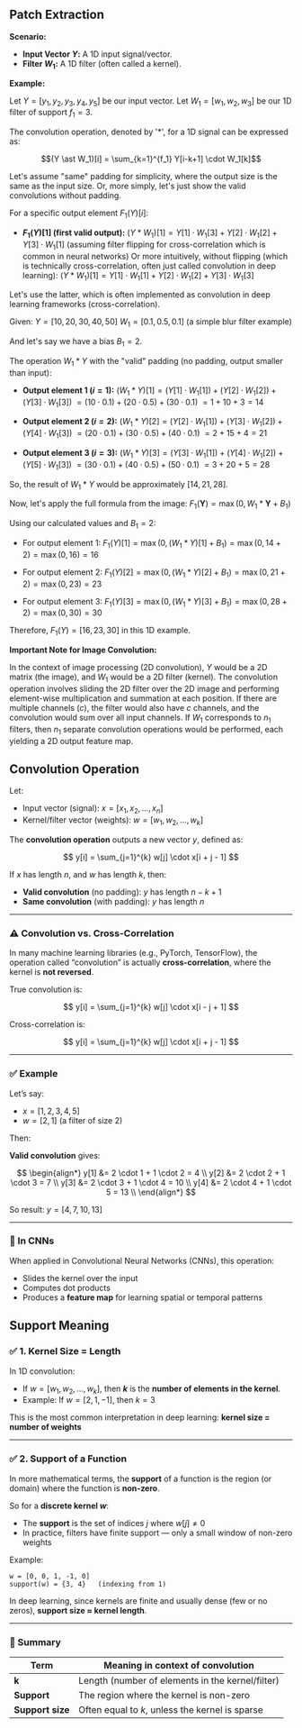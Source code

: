 ## Patch Extraction

**Scenario:**

* **Input Vector $Y$:** A 1D input signal/vector.
* **Filter $W_1$:** A 1D filter (often called a kernel).

**Example:**

Let $Y = [y_1, y_2, y_3, y_4, y_5]$ be our input vector.
Let $W_1 = [w_1, w_2, w_3]$ be our 1D filter of support $f_1=3$.

The convolution operation, denoted by '$\ast$', for a 1D signal can be expressed as:

$$(Y \ast W_1)[i] = \sum_{k=1}^{f_1} Y[i-k+1] \cdot W_1[k]$$

Let's assume "same" padding for simplicity, where the output size is the same as the input size. Or, more simply, let's just show the valid convolutions without padding.

For a specific output element $F_1(Y)[i]$:

* **$F_1(Y)[1]$ (first valid output):**
    $(Y \ast W_1)[1] = Y[1] \cdot W_1[3] + Y[2] \cdot W_1[2] + Y[3] \cdot W_1[1]$ (assuming filter flipping for cross-correlation which is common in neural networks)
    Or more intuitively, without flipping (which is technically cross-correlation, often just called convolution in deep learning):
    $(Y \ast W_1)[1] = Y[1] \cdot W_1[1] + Y[2] \cdot W_1[2] + Y[3] \cdot W_1[3]$

Let's use the latter, which is often implemented as convolution in deep learning frameworks (cross-correlation).

Given:
$Y = [10, 20, 30, 40, 50]$
$W_1 = [0.1, 0.5, 0.1]$ (a simple blur filter example)

And let's say we have a bias $B_1 = 2$.

The operation $W_1 \ast Y$ with the "valid" padding (no padding, output smaller than input):

* **Output element 1 ($i=1$):**
    $(W_1 \ast Y)[1] = (Y[1] \cdot W_1[1]) + (Y[2] \cdot W_1[2]) + (Y[3] \cdot W_1[3])$
    $= (10 \cdot 0.1) + (20 \cdot 0.5) + (30 \cdot 0.1)$
    $= 1 + 10 + 3 = 14$

* **Output element 2 ($i=2$):**
    $(W_1 \ast Y)[2] = (Y[2] \cdot W_1[1]) + (Y[3] \cdot W_1[2]) + (Y[4] \cdot W_1[3])$
    $= (20 \cdot 0.1) + (30 \cdot 0.5) + (40 \cdot 0.1)$
    $= 2 + 15 + 4 = 21$

* **Output element 3 ($i=3$):**
    $(W_1 \ast Y)[3] = (Y[3] \cdot W_1[1]) + (Y[4] \cdot W_1[2]) + (Y[5] \cdot W_1[3])$
    $= (30 \cdot 0.1) + (40 \cdot 0.5) + (50 \cdot 0.1)$
    $= 3 + 20 + 5 = 28$

So, the result of $W_1 \ast Y$ would be approximately $[14, 21, 28]$.

Now, let's apply the full formula from the image: $F_1(\mathbf{Y}) = \max(0, W_1 \ast \mathbf{Y} + B_1)$

Using our calculated values and $B_1 = 2$:

* For output element 1:
    $F_1(Y)[1] = \max(0, (W_1 \ast Y)[1] + B_1) = \max(0, 14 + 2) = \max(0, 16) = 16$

* For output element 2:
    $F_1(Y)[2] = \max(0, (W_1 \ast Y)[2] + B_1) = \max(0, 21 + 2) = \max(0, 23) = 23$

* For output element 3:
    $F_1(Y)[3] = \max(0, (W_1 \ast Y)[3] + B_1) = \max(0, 28 + 2) = \max(0, 30) = 30$

Therefore, $F_1(Y) = [16, 23, 30]$ in this 1D example.

**Important Note for Image Convolution:**

In the context of image processing (2D convolution), $Y$ would be a 2D matrix (the image), and $W_1$ would be a 2D filter (kernel). The convolution operation involves sliding the 2D filter over the 2D image and performing element-wise multiplication and summation at each position. If there are multiple channels ($c$), the filter would also have $c$ channels, and the convolution would sum over all input channels. If $W_1$ corresponds to $n_1$ filters, then $n_1$ separate convolution operations would be performed, each yielding a 2D output feature map.


## Convolution Operation

Let:

* Input vector (signal): $x = [x_1, x_2, \dots, x_n]$
* Kernel/filter vector (weights): $w = [w_1, w_2, \dots, w_k]$

The **convolution operation** outputs a new vector $y$, defined as:

$$
y[i] = \sum_{j=1}^{k} w[j] \cdot x[i + j - 1]
$$

If $x$ has length $n$, and $w$ has length $k$, then:

* **Valid convolution** (no padding): $y$ has length $n - k + 1$
* **Same convolution** (with padding): $y$ has length $n$

---

### ⚠️ Convolution vs. Cross-Correlation

In many machine learning libraries (e.g., PyTorch, TensorFlow), the operation called “convolution” is actually **cross-correlation**, where the kernel is **not reversed**.

True convolution is:

$$
y[i] = \sum_{j=1}^{k} w[j] \cdot x[i - j + 1]
$$

Cross-correlation is:

$$
y[i] = \sum_{j=1}^{k} w[j] \cdot x[i + j - 1]
$$

---

### ✅ **Example**

Let’s say:

* $x = [1, 2, 3, 4, 5]$
* $w = [2, 1]$ (a filter of size 2)

Then:

**Valid convolution** gives:

$$
\begin{align*}
y[1] &= 2 \cdot 1 + 1 \cdot 2 = 4 \\
y[2] &= 2 \cdot 2 + 1 \cdot 3 = 7 \\
y[3] &= 2 \cdot 3 + 1 \cdot 4 = 10 \\
y[4] &= 2 \cdot 4 + 1 \cdot 5 = 13 \\
\end{align*}
$$

So result: $y = [4, 7, 10, 13]$

---

### 📌 In CNNs

When applied in Convolutional Neural Networks (CNNs), this operation:

* Slides the kernel over the input
* Computes dot products
* Produces a **feature map** for learning spatial or temporal patterns

## Support Meaning

### ✅ 1. **Kernel Size = Length**

In 1D convolution:

* If $w = [w_1, w_2, \dots, w_k]$, then **$k$** is the **number of elements in the kernel**.
* Example: If $w = [2, 1, -1]$, then $k = 3$

This is the most common interpretation in deep learning: **kernel size = number of weights**

---

### ✅ 2. **Support of a Function**

In more mathematical terms, the **support** of a function is the region (or domain) where the function is **non-zero**.

So for a **discrete kernel $w$**:

* The **support** is the set of indices $j$ where $w[j] \ne 0$
* In practice, filters have finite support — only a small window of non-zero weights

Example:

```text
w = [0, 0, 1, -1, 0]
support(w) = {3, 4}   (indexing from 1)
```

In deep learning, since kernels are finite and usually dense (few or no zeros), **support size ≈ kernel length**.

---

### 🧠 Summary

| Term             | Meaning in context of convolution                |
| ---------------- | ------------------------------------------------ |
| **k**            | Length (number of elements in the kernel/filter) |
| **Support**      | The region where the kernel is non-zero          |
| **Support size** | Often equal to $k$, unless the kernel is sparse  |
